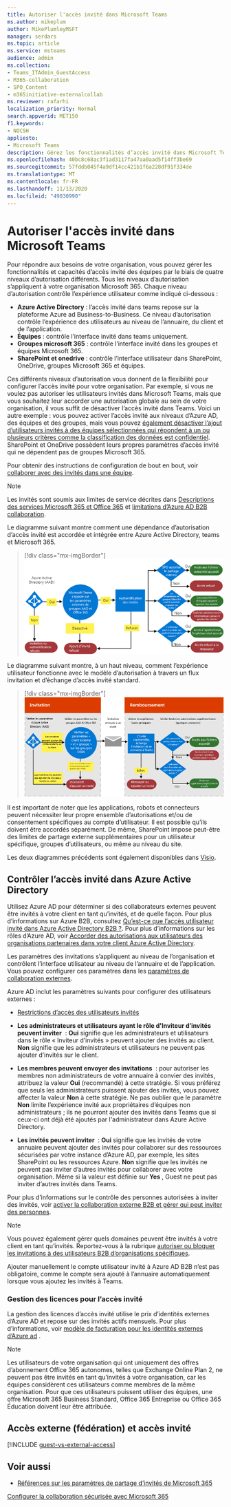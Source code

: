 ```yaml
---
title: Autoriser l'accès invité dans Microsoft Teams
ms.author: mikeplum
author: MikePlumleyMSFT
manager: serdars
ms.topic: article
ms.service: msteams
audience: admin
ms.collection:
- Teams_ITAdmin_GuestAccess
- M365-collaboration
- SPO_Content
- m365initiative-externalcollab
ms.reviewer: rafarhi
localization_priority: Normal
search.appverid: MET150
f1.keywords:
- NOCSH
appliesto:
- Microsoft Teams
description: Gérez les fonctionnalités d’accès invité dans Microsoft Teams par le biais de quatre niveaux d’autorisation différents.
ms.openlocfilehash: 40bc8c68ac3f1ad3117fa47aa0aad5f14ff3be69
ms.sourcegitcommit: 57fddb045f4a9df14cc421b1f6a228df91f334de
ms.translationtype: MT
ms.contentlocale: fr-FR
ms.lasthandoff: 11/13/2020
ms.locfileid: "49030990"
---
```

# <a name="authorize-guest-access-in-microsoft-teams"></a>Autoriser l'accès invité dans Microsoft Teams

Pour répondre aux besoins de votre organisation, vous pouvez gérer les fonctionnalités et capacités d’accès invité des équipes par le biais de quatre niveaux d’autorisation différents. Tous les niveaux d’autorisation s’appliquent à votre organisation Microsoft 365. Chaque niveau d’autorisation contrôle l’expérience utilisateur comme indiqué ci-dessous :

- **Azure Active Directory** : l’accès invité dans teams repose sur la plateforme Azure ad Business-to-Business. Ce niveau d’autorisation contrôle l’expérience des utilisateurs au niveau de l’annuaire, du client et de l’application.
- **Équipes** : contrôle l’interface invité dans teams uniquement.
- **Groupes microsoft 365** : contrôle l’interface invité dans les groupes et équipes Microsoft 365.
- **SharePoint et onedrive** : contrôle l’interface utilisateur dans SharePoint, OneDrive, groupes Microsoft 365 et équipes.

Ces différents niveaux d’autorisation vous donnent de la flexibilité pour configurer l’accès invité pour votre organisation. Par exemple, si vous ne voulez pas autoriser les utilisateurs invités dans Microsoft Teams, mais que vous souhaitez leur accorder une autorisation globale au sein de votre organisation, il vous suffit de désactiver l’accès invité dans Teams. Voici un autre exemple : vous pouvez activer l’accès invité aux niveaux d’Azure AD, des équipes et des groupes, mais vous pouvez [également désactiver l’ajout d’utilisateurs invités à des équipes sélectionnées qui répondent à un ou plusieurs critères comme la classification des données est confidentiel](https://docs.microsoft.com/microsoft-365/compliance/sensitivity-labels-teams-groups-sites). SharePoint et OneDrive possèdent leurs propres paramètres d’accès invité qui ne dépendent pas de groupes Microsoft 365.

Pour obtenir des instructions de configuration de bout en bout, voir [collaborer avec des invités dans une équipe](https://docs.microsoft.com/microsoft-365/solutions/collaborate-as-team).

> [!NOTE]
> Les invités sont soumis aux limites de service décrites dans [Descriptions des services Microsoft 365 et Office 365](https://go.microsoft.com/fwlink/p/?linkid=282347) et [limitations d’Azure AD B2B collaboration](https://docs.microsoft.com/azure/active-directory/external-identities/current-limitations). 

Le diagramme suivant montre comment une dépendance d’autorisation d’accès invité est accordée et intégrée entre Azure Active Directory, teams et Microsoft 365.

> [!div class="mx-imgBorder"]
> ![Diagramme des dépendances des autorisations de l’accès invité.](media/teams_dependencies_image1.png)

Le diagramme suivant montre, à un haut niveau, comment l’expérience utilisateur fonctionne avec le modèle d’autorisation à travers un flux invitation et d’échange d’accès invité standard.

> [!div class="mx-imgBorder"]
> ![Diagramme de flux d’invitation et d’échange](media/authorize-guest-image1.png)

Il est important de noter que les applications, robots et connecteurs peuvent nécessiter leur propre ensemble d’autorisations et/ou de consentement spécifiques au compte d’utilisateur. Il est possible qu’ils doivent être accordés séparément. De même, SharePoint impose peut-être des limites de partage externe supplémentaires pour un utilisateur spécifique, groupes d’utilisateurs, ou même au niveau du site.

Les deux diagrammes précédents sont également disponibles dans [Visio](https://github.com/MicrosoftDocs/OfficeDocs-SkypeForBusiness/blob/live/Teams/media/teams_dependencies.vsdx?raw=true).

## <a name="control-guest-access-in-azure-active-directory"></a>Contrôler l’accès invité dans Azure Active Directory

Utilisez Azure AD pour déterminer si des collaborateurs externes peuvent être invités à votre client en tant qu’invités, et de quelle façon. Pour plus d’informations sur Azure B2B, consultez [Qu’est-ce que l’accès utilisateur invité dans Azure Active Directory B2B ?](https://docs.microsoft.com/azure/active-directory/b2b/what-is-b2b). Pour plus d’informations sur les rôles d’Azure AD, voir [Accorder des autorisations aux utilisateurs des organisations partenaires dans votre client Azure Active Directory](https://docs.microsoft.com/azure/active-directory/b2b/add-guest-to-role).

Les paramètres des invitations s’appliquent au niveau de l’organisation et contrôlent l’interface utilisateur au niveau de l’annuaire et de l’application. Vous pouvez configurer ces paramètres dans les [paramètres de collaboration externes](https://aad.portal.azure.com/#blade/Microsoft_AAD_IAM/CompanyRelationshipsMenuBlade/Settings).

Azure AD inclut les paramètres suivants pour configurer des utilisateurs externes :

- [Restrictions d’accès des utilisateurs invités](https://docs.microsoft.com/azure/active-directory/users-groups-roles/users-restrict-guest-permissions)

- **Les administrateurs et utilisateurs ayant le rôle d'Inviteur d’invités peuvent inviter**  : **Oui** signifie que les administrateurs et utilisateurs dans le rôle « Inviteur d’invités » peuvent ajouter des invités au client. **Non** signifie que les administrateurs et utilisateurs ne peuvent pas ajouter d’invités sur le client.
- **Les membres peuvent envoyer des invitations**  : pour autoriser les membres non administrateurs de votre annuaire à convier des invités, attribuez la valeur **Oui** (recommandé) à cette stratégie. Si vous préférez que seuls les administrateurs puissent ajouter des invités, vous pouvez affecter la valeur **Non** à cette stratégie. Ne pas oublier que le paramètre **Non** limite l’expérience invité aux propriétaires d’équipes non administrateurs ; ils ne pourront ajouter des invités dans Teams que si ceux-ci ont déjà été ajoutés par l'administrateur dans Azure Active Directory.
- **Les invités peuvent inviter**  : **Oui** signifie que les invités de votre annuaire peuvent ajouter des invités pour collaborer sur des ressources sécurisées par votre instance d’Azure AD, par exemple, les sites SharePoint ou les ressources Azure. **Non** signifie que les invités ne peuvent pas inviter d’autres invités pour collaborer avec votre organisation. Même si la valeur est définie sur **Yes** , Guest ne peut pas inviter d’autres invités dans Teams.
 
Pour plus d’informations sur le contrôle des personnes autorisées à inviter des invités, voir [activer la collaboration externe B2B et gérer qui peut inviter des personnes](https://docs.microsoft.com/azure/active-directory/b2b/delegate-invitations).

> [!NOTE]
> Vous pouvez également gérer quels domaines peuvent être invités à votre client en tant qu’invités. Reportez-vous à la rubrique [autoriser ou bloquer les invitations à des utilisateurs B2B d’organisations spécifiques](https://docs.microsoft.com/azure/active-directory/external-identities/allow-deny-list).

Ajouter manuellement le compte utilisateur invité à Azure AD B2B n’est pas obligatoire, comme le compte sera ajouté à l’annuaire automatiquement lorsque vous ajoutez les invités à Teams.

### <a name="licensing-for-guest-access"></a>Gestion des licences pour l’accès invité

La gestion des licences d’accès invité utilise le prix d’identités externes d’Azure AD et repose sur des invités actifs mensuels. Pour plus d’informations, voir [modèle de facturation pour les identités externes d’Azure ad](https://docs.microsoft.com/azure/active-directory/external-identities/external-identities-pricing) .

> [!NOTE]
> Les utilisateurs de votre organisation qui ont uniquement des offres d’abonnement Office 365 autonomes, telles que Exchange Online Plan 2, ne peuvent pas être invités en tant qu’invités à votre organisation, car les équipes considèrent ces utilisateurs comme membres de la même organisation. Pour que ces utilisateurs puissent utiliser des équipes, une offre Microsoft 365 Business Standard, Office 365 Entreprise ou Office 365 Éducation doivent leur être attribuée. 

## <a name="external-access-federation-vs-guest-access"></a>Accès externe (fédération) et accès invité

[!INCLUDE [guest-vs-external-access](includes/guest-vs-external-access.md)]

## <a name="related-topics"></a>Voir aussi

- [Références sur les paramètres de partage d’invités de Microsoft 365](https://docs.microsoft.com/Office365/Enterprise/microsoft-365-guest-settings)

[Configurer la collaboration sécurisée avec Microsoft 365](https://docs.microsoft.com/microsoft-365/solutions/setup-secure-collaboration-with-teams)
